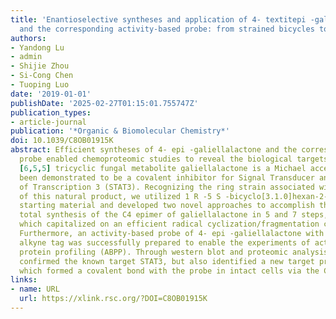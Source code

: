 ```yaml
---
title: 'Enantioselective syntheses and application of 4- textitepi -galiellalactone
  and the corresponding activity-based probe: from strained bicycles to strained tricycles'
authors:
- Yandong Lu
- admin
- Shijie Zhou
- Si-Cong Chen
- Tuoping Luo
date: '2019-01-01'
publishDate: '2025-02-27T01:15:01.755747Z'
publication_types:
- article-journal
publication: '*Organic & Biomolecular Chemistry*'
doi: 10.1039/C8OB01915K
abstract: Efficient syntheses of 4- epi -galiellalactone and the corresponding activity-based
  probe enabled chemoproteomic studies to reveal the biological targets.  ,   The
  [6,5,5] tricyclic fungal metabolite galiellalactone is a Michael acceptor that has
  been demonstrated to be a covalent inhibitor for Signal Transducer and Activator
  of Transcription 3 (STAT3). Recognizing the ring strain associated with the skeleton
  of this natural product, we utilized 1 R -5 S -bicyclo[3.1.0]hexan-2-one as the
  starting material and developed two novel approaches to accomplish the enantioselective
  total synthesis of the C4 epimer of galiellalactone in 5 and 7 steps, respectively,
  which capitalized on an efficient radical cyclization/fragmentation cascade reaction.
  Furthermore, an activity-based probe of 4- epi -galiellalactone with a terminal
  alkyne tag was successfully prepared to enable the experiments of activity-based
  protein profiling (ABPP). Through western blot and proteomic analysis, we not only
  confirmed the known target STAT3, but also identified a new target protein ataxin-7,
  which formed a covalent bond with the probe in intact cells via the Cys-129 residue.
links:
- name: URL
  url: https://xlink.rsc.org/?DOI=C8OB01915K
---
```

